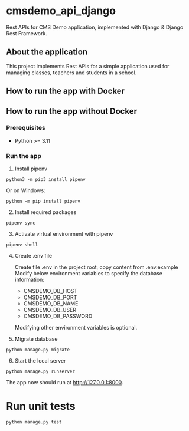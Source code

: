 # cmsdemo_api_django
Rest APIs for CMS Demo application, implemented with Django &amp; Django Rest Framework.

## About the application
This project implements Rest APIs for a simple application used for managing classes, teachers and students in a school.

## How to run the app with Docker

## How to run the app without Docker

### Prerequisites

- Python >= 3.11

### Run the app

1. Install pipenv

```
python3 -m pip3 install pipenv
```

Or on Windows:
```
python -m pip install pipenv
```

2. Install required packages
```
pipenv sync
```

3. Activate virtual environment with pipenv
```
pipenv shell
```

4. Create .env file

    Create file .env in the project root, copy content from .env.example  
    Modify below environment variables to specify the database information:  
    
    - CMSDEMO_DB_HOST
    - CMSDEMO_DB_PORT
    - CMSDEMO_DB_NAME
    - CMSDEMO_DB_USER
    - CMSDEMO_DB_PASSWORD

    Modifying other environment variables is optional.

5. Migrate database
```
python manage.py migrate
```

6. Start the local server
```
python manage.py runserver
```
The app now should run at http://127.0.0.1:8000.

# Run unit tests
```
python manage.py test
```
